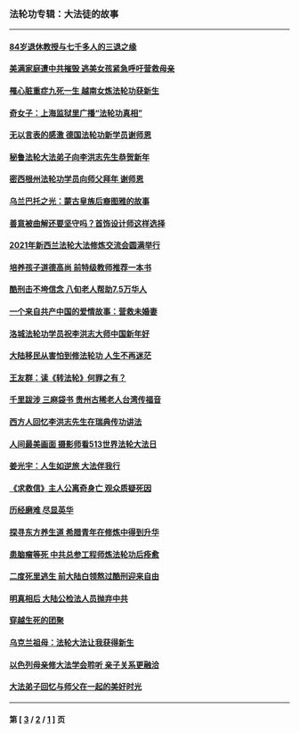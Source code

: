 ### 法轮功专辑：大法徒的故事
---
#### [84岁退休教授与七千多人的三退之缘](../../pages/nf1147481/n13796650.md?10260430) 
#### [美满家庭遭中共摧毁 逃美女孩紧急呼吁营救母亲](../../pages/nf1147481/n13792859.md?10260430) 
#### [罹心脏重症九死一生 越南女炼法轮功获新生](../../pages/nf1147481/n13732766.md?10260430) 
#### [奇女子：上海监狱里广播“法轮功真相”](../../pages/nf1147481/n13726443.md?10260430) 
#### [无以言表的感激 德国法轮功新学员谢师恩](../../pages/nf1147481/n13543790.md?10260430) 
#### [秘鲁法轮大法弟子向李洪志先生恭贺新年](../../pages/nf1147481/n13540182.md?10260430) 
#### [密西根州法轮功学员向师父拜年 谢师恩](../../pages/nf1147481/n13538183.md?10260430) 
#### [乌兰巴托之光：蒙古皇族后裔图雅的故事](../../pages/nf1147481/n13155759.md?10260430) 
#### [善意被曲解还要坚守吗？首饰设计师这样选择](../../pages/nf1147481/n13077575.md?10260430) 
#### [2021年新西兰法轮大法修炼交流会圆满举行](../../pages/nf1147481/n13033149.md?10260430) 
#### [培养孩子道德高尚 前特级教师推荐一本书](../../pages/nf1147481/n12938640.md?10260430) 
#### [酷刑击不垮信念 八旬老人帮助7.5万华人](../../pages/nf1147481/n12880712.md?10260430) 
#### [一个来自共产中国的爱情故事：营救未婚妻](../../pages/nf1147481/n12778386.md?10260430) 
#### [洛城法轮功学员祝李洪志大师中国新年好](../../pages/nf1147481/n12724685.md?10260430) 
#### [大陆移民从害怕到修法轮功 人生不再迷茫](../../pages/nf1147481/n12414325.md?10260430) 
#### [王友群：读《转法轮》何罪之有？](../../pages/nf1147481/n12408647.md?10260430) 
#### [千里跋涉 三麻袋书 贵州古稀老人台湾传福音](../../pages/nf1147481/n12198750.md?10260430) 
#### [西方人回忆李洪志先生在瑞典传功讲法](../../pages/nf1147481/n12099607.md?10260430) 
#### [人间最美画面 摄影师看513世界法轮大法日](../../pages/nf1147481/n12094118.md?10260430) 
#### [姜光宇：人生如逆旅 大法伴我行](../../pages/nf1147481/n12088664.md?10260430) 
#### [《求救信》主人公离奇身亡 观众质疑死因](../../pages/nf1147481/n11845215.md?10260430) 
#### [历经磨难 尽显英华](../../pages/nf1147481/n11723297.md?10260430) 
#### [探寻东方养生道 希腊青年在修炼中得到升华](../../pages/nf1147481/n11494502.md?10260430) 
#### [患脑瘤等死 中共总参工程师炼法轮功后痊愈](../../pages/nf1147481/n11466682.md?10260430) 
#### [二度死里逃生 前大陆白领熬过酷刑迎来自由](../../pages/nf1147481/n11368594.md?10260430) 
#### [明真相后 大陆公检法人员抛弃中共](../../pages/nf1147481/n11358618.md?10260430) 
#### [穿越生死的团聚](../../pages/nf1147481/n11258922.md?10260430) 
#### [乌克兰祖母：法轮大法让我获得新生](../../pages/nf1147481/n11269457.md?10260430) 
#### [以色列母亲修大法学会聆听 亲子关系更融洽](../../pages/nf1147481/n11268195.md?10260430) 
#### [大法弟子回忆与师父在一起的美好时光](../../pages/nf1147481/n11267759.md?10260430) 

---
#### 第 [ [3](./3.md?10260430) / [2](./2.md?10260430) / [1](./1.md?10260430) ] 页
